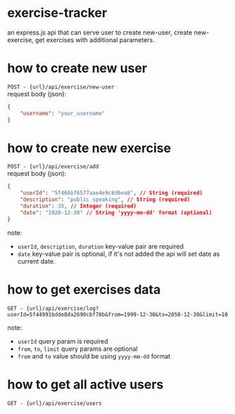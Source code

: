 # exercise-tracker
an express.js api that can serve user to create new-user, create new-exercise, get exercises with additional parameters.

# how to create new user
`POST - {url}/api/exercise/new-user`  
request body (json):  
```json
{
    "username": "your_username"
}
```

# how to create new exercise
`POST - {url}/api/exercise/add`  
request body (json):  
```json
{
    "userId": "5f466bf6577aae4e9c8d6ea8", // String (required)
    "description": "public speaking", // String (required)
    "duration": 30, // Integer (required)
    "date": "1920-12-30" // String 'yyyy-mm-dd' format (optional)
}
```
note: 
- `userId`, `description`, `duration` key-value pair are required
- `date` key-value pair is optional, if it's not added the api will set date as current date.

# how to get exercises data
`GET - {url}/api/exercise/log?userId=5f44991bdde8da2690cbf78b&from=1999-12-30&to=2050-12-30&limit=10` 

note: 
- `userId` query param is required
- `from`, `to`, `limit` query params are optional
- `from` and `to` value should be using `yyyy-mm-dd` format
# how to get all active users 
`GET - {url}/api/exercise/users`